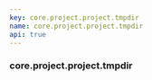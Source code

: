 ```yaml
---
key: core.project.project.tmpdir
name: core.project.project.tmpdir
api: true
---
```


### core.project.project.tmpdir

